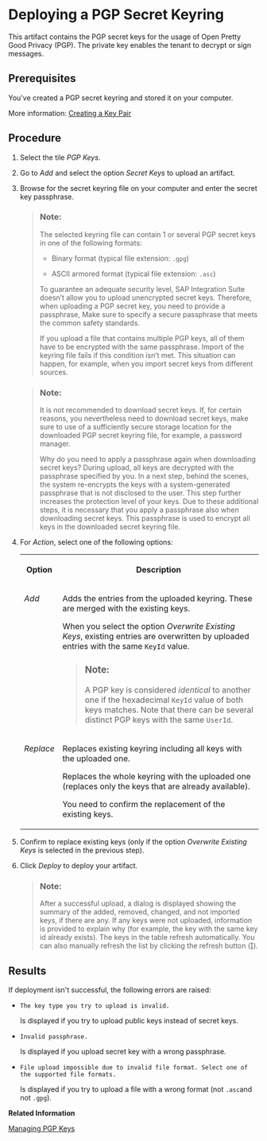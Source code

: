 <!-- loio9d8e1a9504ed4da0bc9b4377e1f27c9b -->

<link rel="stylesheet" type="text/css" href="../css/sap-icons.css"/>

# Deploying a PGP Secret Keyring

This artifact contains the PGP secret keys for the usage of Open Pretty Good Privacy \(PGP\). The private key enables the tenant to decrypt or sign messages.



<a name="loio9d8e1a9504ed4da0bc9b4377e1f27c9b__prereq_ghp_brd_2z"/>

## Prerequisites

You've created a PGP secret keyring and stored it on your computer.

More information: [Creating a Key Pair](../40-RemoteSystems/creating-a-key-pair-bb416c5.md)



## Procedure

1.  Select the tile *PGP Keys*.

2.  Go to *Add* and select the option *Secret Keys* to upload an artifact.

3.  Browse for the secret keyring file on your computer and enter the secret key passphrase.

    > ### Note:  
    > The selected keyring file can contain 1 or several PGP secret keys in one of the following formats:
    > 
    > -   Binary format \(typical file extension: `.gpg`\)
    > 
    > -   ASCII armored format \(typical file extension: `.asc`\)
    > 
    > 
    > To guarantee an adequate security level, SAP Integration Suite doesn’t allow you to upload unencrypted secret keys. Therefore, when uploading a PGP secret key, you need to provide a passphrase, Make sure to specify a secure passphrase that meets the common safety standards.
    > 
    > If you upload a file that contains multiple PGP keys, all of them have to be encrypted with the same passphrase. Import of the keyring file fails if this condition isn’t met. This situation can happen, for example, when you import secret keys from different sources.

    > ### Note:  
    > It is not recommended to download secret keys. If, for certain reasons, you nevertheless need to download secret keys, make sure to use of a sufficiently secure storage location for the downloaded PGP secret keyring file, for example, a password manager.
    > 
    > Why do you need to apply a passphrase again when downloading secret keys? During upload, all keys are decrypted with the passphrase specified by you. In a next step, behind the scenes, the system re-encrypts the keys with a system-generated passphrase that is not disclosed to the user. This step further increases the protection level of your keys. Due to these additional steps, it is necessary that you apply a passphrase also when downloading secret keys. This passphrase is used to encrypt all keys in the downloaded secret keyring file.

4.  For *Action*, select one of the following options:


    <table>
    <tr>
    <th valign="top">

    Option
    
    </th>
    <th valign="top">

    Description
    
    </th>
    </tr>
    <tr>
    <td valign="top">
    
    *Add* 
    
    </td>
    <td valign="top">
    
    Adds the entries from the uploaded keyring. These are merged with the existing keys.

    When you select the option *Overwrite Existing Keys*, existing entries are overwritten by uploaded entries with the same `KeyId` value.

    > ### Note:  
    > A PGP key is considered *identical* to another one if the hexadecimal `KeyId` value of both keys matches. Note that there can be several distinct PGP keys with the same `UserId`.


    
    </td>
    </tr>
    <tr>
    <td valign="top">
    
    *Replace* 
    
    </td>
    <td valign="top">
    
    Replaces existing keyring including all keys with the uploaded one.

    Replaces the whole keyring with the uploaded one \(replaces only the keys that are already available\).

    You need to confirm the replacement of the existing keys.
    
    </td>
    </tr>
    </table>
    
5.  Confirm to replace existing keys \(only if the option *Overwrite Existing Keys* is selected in the previous step\).

6.  Click *Deploy* to deploy your artifact.

    > ### Note:  
    > After a successful upload, a dialog is displayed showing the summary of the added, removed, changed, and not imported keys, if there are any. If any keys were not uploaded, information is provided to explain why \(for example, the key with the same key id already exists\). The keys in the table refresh automatically. You can also manually refresh the list by clicking the refresh button \(<span class="SAP-icons-V5"></span>\).




<a name="loio9d8e1a9504ed4da0bc9b4377e1f27c9b__result_mmf_qmy_wwb"/>

## Results

If deployment isn't successful, the following errors are raised:

-   `The key type you try to upload is invalid.`

    Is displayed if you try to upload public keys instead of secret keys.

-   `Invalid passphrase.`

    Is displayed if you upload secret key with a wrong passphrase.

-   `File upload impossible due to invalid file format. Select one of the supported file formats.` 

    Is displayed if you try to upload a file with a wrong format \(not `.asc`and not `.gpg`\).


**Related Information**  


[Managing PGP Keys](managing-pgp-keys-cd478a7.md "The PGP Keys monitor allows a tenant administrator to manage the public and private PGP keys.")

